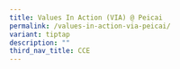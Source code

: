 ```yaml
---
title: Values In Action (VIA) @ Peicai
permalink: /values-in-action-via-peicai/
variant: tiptap
description: ""
third_nav_title: CCE
---
```

